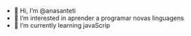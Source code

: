 - 👋 Hi, I’m @anasanteti
- 👀 I’m interested in aprender a programar novas linguagens 
- 🌱 I’m currently learning javaScrip


<!---
anasanteti/anasanteti is a ✨ special ✨ repository because its `README.md` (this file) appears on your GitHub profile.
You can click the Preview link to take a look at your changes.
--->

